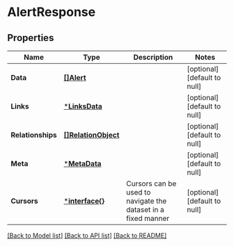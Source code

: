 # AlertResponse

## Properties
Name | Type | Description | Notes
------------ | ------------- | ------------- | -------------
**Data** | [**[]Alert**](Alert.md) |  | [optional] [default to null]
**Links** | [***LinksData**](LinksData.md) |  | [optional] [default to null]
**Relationships** | [**[]RelationObject**](RelationObject.md) |  | [optional] [default to null]
**Meta** | [***MetaData**](MetaData.md) |  | [optional] [default to null]
**Cursors** | [***interface{}**](interface{}.md) | Cursors can be used to navigate the dataset in a fixed manner | [optional] [default to null]

[[Back to Model list]](../README.md#documentation-for-models) [[Back to API list]](../README.md#documentation-for-api-endpoints) [[Back to README]](../README.md)


